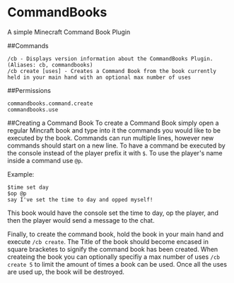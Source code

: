 # CommandBooks
A simple Minecraft Command Book Plugin

##Commands
```
/cb - Displays version information about the CommandBooks Plugin. (Aliases: cb, commandbooks)
/cb create [uses] - Creates a Command Book from the book currently held in your main hand with an optional max number of uses
```

##Permissions
```
commandbooks.command.create
commandbooks.use
```

##Creating a Command Book
To create a Command Book simply open a regular Mincraft book and type into it the commands you would like to be executed by the book.
Commands can run multiple lines, however new commands should start on a new line.
To have a command be executed by the console instead of the player prefix it with `$`.
To use the player's name inside a command use `@p`.

Example:
```
$time set day
$op @p
say I've set the time to day and opped myself!
```

This book would have the console set the time to day, op the player, and then the player would send a message to the chat.

Finally, to create the command book, hold the book in your main hand and execute `/cb create`.
The Title of the book should become encased in square bracketes to signify the command book has been created.
When createing the book you can optionally specifiy a max number of uses `/cb create 5` to limit the amount of times a book can be used.
Once all the uses are used up, the book will be destroyed.
